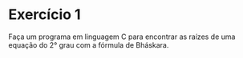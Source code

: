 # Exercício 1

Faça um programa em linguagem C para encontrar as raízes de uma equação do 2° grau com a fórmula de Bháskara.
